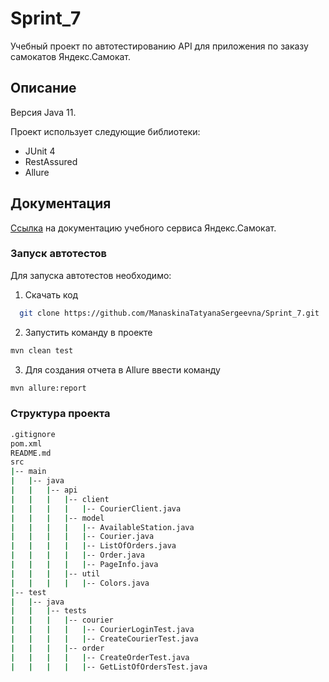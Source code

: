 # Sprint_7 

Учебный проект по автотестированию API для приложения по заказу самокатов Яндекс.Самокат.

## Описание

Версия Java 11.

Проект использует следующие библиотеки:
- JUnit 4
- RestAssured
- Allure

## Документация

[Ссылка](https://qa-scooter.praktikum-services.ru/docs/) на документацию учебного сервиса Яндекс.Самокат.

### Запуск автотестов

Для запуска автотестов необходимо:

1. Скачать код

 ```sh
   git clone https://github.com/ManaskinaTatyanaSergeevna/Sprint_7.git
   ```
   
2. Запустить команду в проекте

```sh
mvn clean test
```

3. Для создания отчета в Allure ввести команду

```sh
mvn allure:report
```

### Структура проекта

```bash
.gitignore
pom.xml
README.md
src
|-- main
|   |-- java
|   |   |-- api
|   |   |   |-- client
|   |   |   |   |-- CourierClient.java
|   |   |   |-- model
|   |   |   |   |-- AvailableStation.java
|   |   |   |   |-- Courier.java
|   |   |   |   |-- ListOfOrders.java
|   |   |   |   |-- Order.java
|   |   |   |   |-- PageInfo.java
|   |   |   |-- util
|   |   |   |   |-- Colors.java
|-- test
|   |-- java
|   |   |-- tests
|   |   |   |-- courier
|   |   |   |   |-- CourierLoginTest.java
|   |   |   |   |-- CreateCourierTest.java
|   |   |   |-- order
|   |   |   |   |-- CreateOrderTest.java
|   |   |   |   |-- GetListOfOrdersTest.java
 ```
